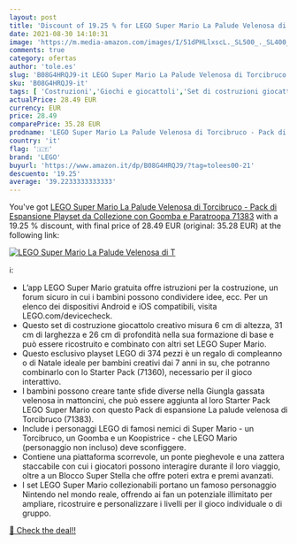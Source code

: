 ```yaml
---
layout: post
title: 'Discount of 19.25 % for LEGO Super Mario La Palude Velenosa di T'
date: 2021-08-30 14:10:31
image: 'https://m.media-amazon.com/images/I/51dPHLlxscL._SL500_._SL400_.jpg'
comments: true
category: ofertas
author: 'tole.es'
slug: 'B08G4HRQJ9-it LEGO Super Mario La Palude Velenosa di Torcibruco - Pack...'
sku: 'B08G4HRQJ9-it'
tags: [ 'Costruzioni','Giochi e giocattoli','Set di costruzioni giocattolo','lego', ]
actualPrice: 28.49 EUR
currency: EUR
price: 28.49
comparePrice: 35.28 EUR
prodname: 'LEGO Super Mario La Palude Velenosa di Torcibruco - Pack di Espansione  Playset da Collezione con Goomba e Paratroopa  71383'
country: 'it'
flag: '🇮🇹'
brand: 'LEGO'
buyurl: 'https://www.amazon.it/dp/B08G4HRQJ9/?tag=tolees00-21'
descuento: '19.25'
average: '39.2233333333333'
---
```


You've got [LEGO Super Mario La Palude Velenosa di Torcibruco - Pack di Espansione  Playset da Collezione con Goomba e Paratroopa  71383](https://www.amazon.it/dp/B08G4HRQJ9/?tag=tolees00-21) with a  19.25 % discount, with final price of 28.49 EUR (original: 35.28 EUR) at the following link:

[![LEGO Super Mario La Palude Velenosa di T](https://m.media-amazon.com/images/I/51dPHLlxscL._SL500_._SL400_.jpg)](https://www.amazon.it/dp/B08G4HRQJ9/?tag=tolees00-21)

ℹ️:

- L’app LEGO Super Mario gratuita offre istruzioni per la costruzione, un forum sicuro in cui i bambini possono condividere idee, ecc. Per un elenco dei dispositivi Android e iOS compatibili, visita LEGO.com/devicecheck.
- Questo set di costruzione giocattolo creativo misura 6 cm di altezza, 31 cm di larghezza e 26 cm di profondità nella sua formazione di base e può essere ricostruito e combinato con altri set LEGO Super Mario.
- Questo esclusivo playset LEGO di 374 pezzi è un regalo di compleanno o di Natale ideale per bambini creativi dai 7 anni in su, che potranno combinarlo con lo Starter Pack (71360), necessario per il gioco interattivo.
- I bambini possono creare tante sfide diverse nella Giungla gassata velenosa in mattoncini, che può essere aggiunta al loro Starter Pack LEGO Super Mario con questo Pack di espansione La palude velenosa di Torcibruco (71383).
- Include i personaggi LEGO di famosi nemici di Super Mario - un Torcibruco, un Goomba e un Koopistrice - che LEGO Mario (personaggio non incluso) deve sconfiggere.
- Contiene una piattaforma scorrevole, un ponte pieghevole e una zattera staccabile con cui i giocatori possono interagire durante il loro viaggio, oltre a un Blocco Super Stella che offre poteri extra e premi avanzati.
- I set LEGO Super Mario collezionabili portano un famoso personaggio Nintendo nel mondo reale, offrendo ai fan un potenziale illimitato per ampliare, ricostruire e personalizzare i livelli per il gioco individuale o di gruppo.

[🛒 Check the deal!!](https://www.amazon.it/dp/B08G4HRQJ9/?tag=tolees00-21)

